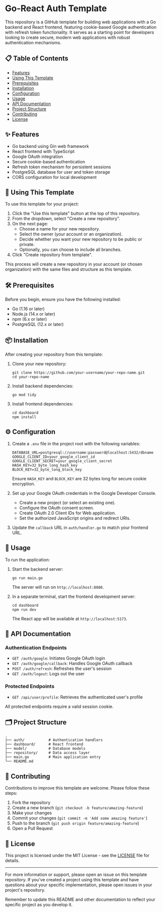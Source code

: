 # Go-React Auth Template

This repository is a GitHub template for building web applications with a Go backend and React frontend, featuring cookie-based Google authentication with refresh token functionality. It serves as a starting point for developers looking to create secure, modern web applications with robust authentication mechanisms.

## 📋 Table of Contents

- [Features](#-features)
- [Using This Template](#-using-this-template)
- [Prerequisites](#-prerequisites)
- [Installation](#-installation)
- [Configuration](#-configuration)
- [Usage](#-usage)
- [API Documentation](#-api-documentation)
- [Project Structure](#-project-structure)
- [Contributing](#-contributing)
- [License](#-license)

## ✨ Features

- Go backend using Gin web framework
- React frontend with TypeScript
- Google OAuth integration
- Secure cookie-based authentication
- Refresh token mechanism for persistent sessions
- PostgreSQL database for user and token storage
- CORS configuration for local development

## 🔧 Using This Template

To use this template for your project:

1. Click the "Use this template" button at the top of this repository.
2. From the dropdown, select "Create a new repository".
3. On the next page:
   - Choose a name for your new repository.
   - Select the owner (your account or an organization).
   - Decide whether you want your new repository to be public or private.
   - Optionally, you can choose to include all branches.
4. Click "Create repository from template".

This process will create a new repository in your account (or chosen organization) with the same files and structure as this template.

## 🛠 Prerequisites

Before you begin, ensure you have the following installed:
- Go (1.16 or later)
- Node.js (14.x or later)
- npm (6.x or later)
- PostgreSQL (12.x or later)

## 📦 Installation

After creating your repository from this template:

1. Clone your new repository:
   ```
   git clone https://github.com/your-username/your-repo-name.git
   cd your-repo-name
   ```

2. Install backend dependencies:
   ```
   go mod tidy
   ```

3. Install frontend dependencies:
   ```
   cd dashboard
   npm install
   ```

## ⚙️ Configuration

1. Create a `.env` file in the project root with the following variables:

   ```
   DATABASE_URL=postgresql://username:password@localhost:5432/dbname
   GOOGLE_CLIENT_ID=your_google_client_id
   GOOGLE_CLIENT_SECRET=your_google_client_secret
   HASH_KEY=32_byte_long_hash_key
   BLOCK_KEY=32_byte_long_block_key
   ```

   Ensure `HASH_KEY` and `BLOCK_KEY` are 32 bytes long for secure cookie encryption.

2. Set up your Google OAuth credentials in the Google Developer Console.
   - Create a new project (or select an existing one).
   - Configure the OAuth consent screen.
   - Create OAuth 2.0 Client IDs for Web application.
   - Set the authorized JavaScript origins and redirect URIs.

3. Update the `callback` URL in `auth/handler.go` to match your frontend URL.

## 🚀 Usage

To run the application:

1. Start the backend server:
   ```
   go run main.go
   ```
   The server will run on `http://localhost:8080`.

2. In a separate terminal, start the frontend development server:
   ```
   cd dashboard
   npm run dev
   ```
   The React app will be available at `http://localhost:5173`.

## 📖 API Documentation

### Authentication Endpoints

- `GET /auth/google`: Initiates Google OAuth login
- `GET /auth/google/callback`: Handles Google OAuth callback
- `POST /auth/refresh`: Refreshes the user's session
- `GET /auth/logout`: Logs out the user

### Protected Endpoints

- `GET /api/user/profile`: Retrieves the authenticated user's profile

All protected endpoints require a valid session cookie.

## 🗂 Project Structure

```
.
├── auth/           # Authentication handlers
├── dashboard/      # React frontend
├── model/          # Database models
├── repository/     # Data access layer
├── main.go         # Main application entry
└── README.md
```

## 🤝 Contributing

Contributions to improve this template are welcome. Please follow these steps:

1. Fork the repository
2. Create a new branch (`git checkout -b feature/amazing-feature`)
3. Make your changes
4. Commit your changes (`git commit -m 'Add some amazing feature'`)
5. Push to the branch (`git push origin feature/amazing-feature`)
6. Open a Pull Request

## 📄 License

This project is licensed under the MIT License - see the [LICENSE](LICENSE) file for details.

---

For more information or support, please open an issue on this template repository. If you've created a project using this template and have questions about your specific implementation, please open issues in your project's repository.

Remember to update this README and other documentation to reflect your specific project as you develop it.
